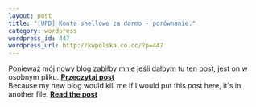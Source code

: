 ```yaml
--- 
layout: post
title: "[UPD] Konta shellowe za darmo - porównanie."
category: wordpress
wordpress_id: 447
wordpress_url: http://kwpolska.co.cc/?p=447
---
```

Ponieważ mój nowy blog zabiłby mnie jeśli dałbym tu ten post, jest on w osobnym pliku. **[Przeczytaj post][1]**  
Because my new blog would kill me if I would put this post here, it's in another file. **[Read the post][1]**

 [1]: http://kwcdn.tk/blog-content/shell.html
